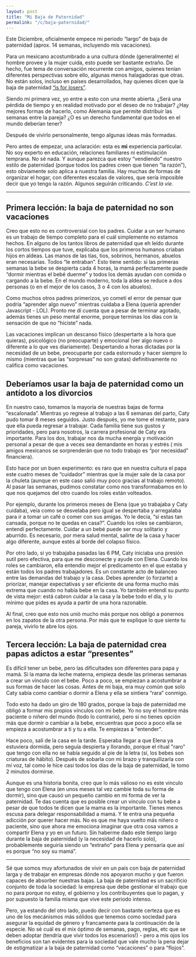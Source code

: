 ```yaml
---
layout: post
title: "Mi Baja de Paternidad"
permalink: "/c/baja-paternidad/"
---
```


Este Diciembre, oficialmente empece mi periodo “largo” de baja de paternidad (aprox. 14 semanas, incluyendo mis vacaciones). 

Para un mexicano acostumbrado a una cultura dónde (generalmente) el hombre provee y la mujer cuida, esto puede ser bastante extraño. De hecho, fue tema de conversación recurrente con amigos, quienes tenían diferentes perspectivas sobre ello, algunas menos halagadoras que otras. No están solos, incluso en países desarrollados, hay quienes dicen que la baja de paternidad [“is for losers”](https://time.com/6111123/men-parental-leave/#:~:text=Prominent%20Venture%20Capitalist-,Men%20Who%20Take%20Six%20Months%20of%20Parental%20Leave%20Are%20'Losers,Says%20a%20Prominent%20Venture%20Capitalist&text=Joe%20Lonsdale%2C%20a%20founder,newborn%20is%20%E2%80%9Ca%20loser.%E2%80%9D). 

Siendo mi primera vez, yo entre a esto con una mente abierta. ¿Será una pérdida de tiempo y en realidad motivado por el deseo de no trabajar? ¿Hay mejores formas de hacerlo, como Alemania que permite distribuir las semanas entre la pareja? ¿O es un derecho fundamental que todos en el mundo deberían tener? 

Después de vivirlo personalmente, tengo algunas ideas más formadas. 

Pero antes de empezar, una aclaración: esta es **mi** experiencia particular. No soy experto en educación, relaciones familiares ni estimulación temprana. No sé nada. Y aunque parezca que estoy “vendiendo” nuestro estilo de paternidad (porque todos los padres creen que tienen “la razón”), esto obviamente solo aplica a nuestra familia. Hay muchas de formas de organizar el hogar, con diferentes escalas de valores, que sería imposible decir que yo tengo la razón. Algunos seguirán criticando. *C’est la vie.*

---
## Primera lección: la baja de paternidad no son vacaciones

Creo que esto no es controversial con los padres. Cuidar a un ser humano es un trabajo de tiempo completo para el cuál simplemente no estamos hechos. En alguno de los tantos libros de paternidad que eh leído durante los cortos tiempos que tuve, explicaba que los primeros humanos criaban hijos en aldeas. Las manos de las tías, tios, sobrinos, hermanos, abuelos eran necesarias. Todos “le entraban”. Esto tiene sentido: si las primeras semanas la bebe se despierta cada 4 horas, la mamá perfectamente puede “dormir mientras el bebé duerme” y todos los demás ayudan con comida o cargando a la bebe. En el mundo moderno, toda la aldea se reduce a dos personas (o en el mejor de los casos, 3 o 4 con los abuelos). 

Como muchos otros padres primerizos, yo cometí el error de pensar que podría “aprender algo nuevo” mientras cuidaba a Elena (quería aprender Javascript - LOL). Pronto me dí cuenta que a pesar de terminar agotado, además tienes un peso mental enorme, porque terminas los días con la sensación de que no “hiciste” nada. 

Las vacaciones implican un descanso físico (despertarte a la hora que quieras), psicológico (no preocuparte) y emocional (ver algo nuevo o diferente a lo que ves diariamente). Despertando a horas dictadas por la necesidad de un bebe, preocuparte por cada estornudo y hacer siempre lo mismo (mientras que las “sorpresas” no son gratas) definitivamente no califica como vacaciones. 

## Deberíamos usar la baja de paternidad como un antídoto a los divorcios

En nuestro caso, tomamos la mayoría de nuestras bajas de forma “escalonada”. Mientras yo regrese al trabajo a las 6 semanas del parto, Caty pudo tomar 8 meses seguidos. Justo después, yo me tome el restante, para que ella pueda regresar a trabajar. Cada familia tiene sus gustos y prioridades, pero para nosotros, la carrera profesional de Caty era importante. Para los dos, trabajar nos da mucha energía y motivación personal a pesar de que a veces sea demandante en horas y estrés ( mis amigos mexicanos se sorprenderán que no todo trabajo es “por necesidad” financiera). 

Esto hace por un buen experimento: es raro que en nuestra cultura el papa este cuatro meses de “cuidador” mientras que la mujer sale de la casa por la chuleta (aunque en este caso salió muy poco gracias al trabajo remoto). Al pasar las semanas, pudimos constatar como nos transformabamos en lo que nos quejamos del otro cuando los roles están volteados. 

Por ejemplo, durante los primeros meses de Elena (que yo trabajaba y Caty cuidaba), veía como se desvelaba pero igual se despertaba y arregalaba para ir a tomar un café o comer con sus amigas. Yo le decía, “si estas tan cansada, porque no te quedas en casa?”. Cuando los roles se cambiaron, entendí perfectamente. Cuidar a un bebé puede ser muy solitario y aburrido. Es necesario, por mera salud mental, salirte de la casa y hacer algo diferente, aunque estés al borde del colapso físico. 

Por otro lado, si yo trabajaba pasadas las 6 PM, Caty iniciaba una presión sutil pero efectiva, para que me desconecte y ayude con Elena. Cuando los roles se cambiaron, ella entendio mejor el predicamento en el que estaba y están todos los padres trabajadores. Es un constante acto de balanceo entre las demandas del trabajo y la casa. Debes aprender (o forzarte) a priorizar, manejar expectativas y ser eficiente de una forma mucho más extrema que cuando no había bebe en la casa. Yo también entendí su punto de vista mejor: está cabron cuidar a la casa y la bebe todo el día, y lo mínimo que pides es ayuda a partir de una hora razonable. 

Al final, creo que esto nos unió mucho más porque nos obligó a ponernos en los zapatos de la otra persona. Por más que te explique lo que siente tu pareja, vivirlo te abre los ojos.

## Tercera lección: La baja de paternidad crea papas adictos a estar “presentes”

Es difícil tener un bebe, pero las dificultades son diferentes para papa y mamá. Si la mama da leche materna, empieza desde las primeras semanas a crear un vínculo con el bebe. Poco a poco, se empiezan a acostumbrar a sus formas de hacer las cosas. Antes de mi baja, era muy común que solo Caty sabía como cambiar o dormir a Elena y ella se sintiera “rara” conmigo. 

Todo esto ha dado un giro de 180 grados, porque la baja de paternidad me obligó a formar mis propios vínculos con mi bebe. Yo no soy el hombre más paciente o niñero del mundo (todo lo contrario), pero si no tienes opción más que dormir o cambiar a la bebe, encuentras que poco a poco ella se empieza a acostumbrar a ti y tu a ella. Te empiezas a "entender". 

Hace poco, salí de la casa en la tarde. Esperaba llegar a que Elena ya estuviera dormida, pero seguía despierta y llorando, porque el ritual "raro" que tengo con ella no se había seguido al pie de la letra (sí, los bebes son criaturas de hábito). Después de sobarla con mi brazo y tranquilizarla con *mi* voz, tal como le hice casi todos los días de la baja de paternidad, le tomo 2 minutos dormirse. 

Aunque es una historia bonita, creo que lo más valioso no es este vinculo que tengo con Elena (en unos meses tal vez cambie toda su forma de dormir), sino que causó un pequeño cambio en mi forma de ver la paternidad. Te das cuenta que es posible crear un vínculo con tu bebe a pesar de que todos te dicen que la mama es la importante. Tienes menos escusa para delegar responsabilidad a mamá. Y te entra una pequeña adicción por querer hacer más. No es que me haya vuelto más niñero o paciente, sino que ahora me emociona imaginar que otra cosa vamos a compartir Elena y yo en un futuro. Sin haberme dado este tiempo largo durante la baja de paternidad (y la necesidad de hacerlo solo), probablemente seguiría siendo un “extraño” para Elena y pensaría que así es porque “no soy su mamá”.

---

Sé que somos muy afortunados de vivir en un país con baja de paternidad larga y de trabajar en empresas dónde nos apoyaron mucho y que fueron capaces de absorber nuestras bajas. La baja de paternidad es un sacrificio conjunto de toda la sociedad: la empresa que debe gestionar el trabajo que no para porque no estoy, el gobierno y los contribuyentes que lo pagan, y por supuesto la familia misma que vive este periodo intenso. 

Pero, ya estando del otro lado, puedo decir con bastante certeza que es uno de los mecánismos más sólidos que tenemos como sociedad para asegurar la equidad de género y francamente para la continuación de la especie. No sé cuál es el mix óptimo de semanas, pago, reglas, etc que se deben adoptar (tendría que vivir todos los escenarios!) - pero a mis ojos los beneficios son tan evidentes para la sociedad que vale mucho la pena dejar de estigmatizar a la baja de paternidad como “vacaciones” o para “flojos”.
